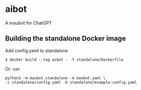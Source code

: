 # aibot

A maubot for ChatGPT

## Building the standalone Docker image

Add config.yaml to standalone

```
$ docker build --tag aibot . -f standalone/Dockerfile
```

Or: run

```
python3 -m maubot.standalone -m maubot.yaml \
-c standalone/config.yaml -b standalone/example-config.yaml
```
